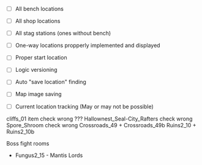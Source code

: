 - [ ] All bench locations
- [ ] All shop locations
- [ ] All stag stations (ones without bench)
- [ ] One-way locations propperly implemented and displayed
- [ ] Proper start location
- [ ] Logic versioning
- [ ] Auto "save location" finding
- [ ] Map image saving
- [ ] Current location tracking (May or may not be possible)


cliffs_01 item check wrong ???
Hallownest_Seal-City_Rafters check wrong
Spore_Shroom check wrong
Crossroads_49 + Crossroads_49b
Ruins2_10 + Ruins2_10b


Boss fight rooms
- Fungus2_15 - Mantis Lords